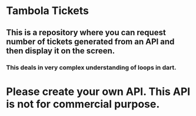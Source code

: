 # Tambola Tickets

## This is a repository where you can request number of tickets generated from an API and then display it on the screen.

### This deals in very complex understanding of loops in dart.


# Please create your own API. This API is not for commercial purpose.


